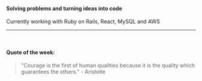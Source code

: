#### Solving problems and turning ideas into code

Currently working with Ruby on Rails, React, MySQL and AWS

---

<br>

#### Quote of the week:
<!-- quote_marker -->
> "Courage is the first of human qualities because it is the quality which guarantees the others." - Aristotle
